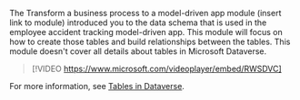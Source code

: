 The Transform a business process to a model-driven app module (insert link to module) introduced you to the data schema that is used in the employee accident tracking model-driven app. This module will focus on how to create those tables and build relationships between the tables. This module doesn't cover all details about tables in Microsoft Dataverse. 

 > [!VIDEO https://www.microsoft.com/videoplayer/embed/RWSDVC]

For more information, see [Tables in Dataverse](/powerapps/maker/data-platform/entity-overview).
